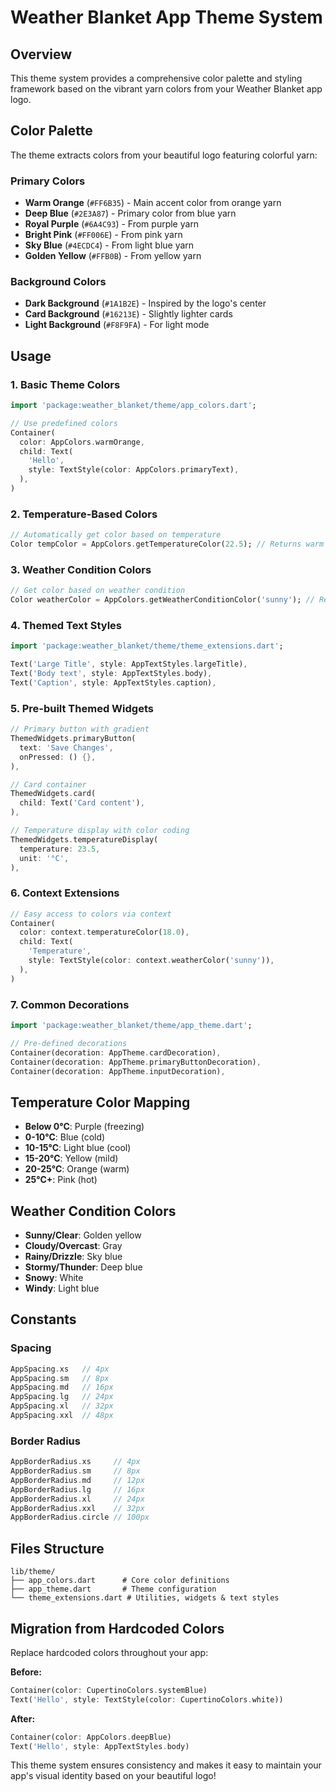 # Weather Blanket App Theme System

## Overview
This theme system provides a comprehensive color palette and styling framework based on the vibrant yarn colors from your Weather Blanket app logo.

## Color Palette
The theme extracts colors from your beautiful logo featuring colorful yarn:

### Primary Colors
- **Warm Orange** (`#FF6B35`) - Main accent color from orange yarn
- **Deep Blue** (`#2E3A87`) - Primary color from blue yarn
- **Royal Purple** (`#6A4C93`) - From purple yarn
- **Bright Pink** (`#FF006E`) - From pink yarn
- **Sky Blue** (`#4ECDC4`) - From light blue yarn
- **Golden Yellow** (`#FFB0B`) - From yellow yarn

### Background Colors
- **Dark Background** (`#1A1B2E`) - Inspired by the logo's center
- **Card Background** (`#16213E`) - Slightly lighter cards
- **Light Background** (`#F8F9FA`) - For light mode

## Usage

### 1. Basic Theme Colors
```dart
import 'package:weather_blanket/theme/app_colors.dart';

// Use predefined colors
Container(
  color: AppColors.warmOrange,
  child: Text(
    'Hello',
    style: TextStyle(color: AppColors.primaryText),
  ),
)
```

### 2. Temperature-Based Colors
```dart
// Automatically get color based on temperature
Color tempColor = AppColors.getTemperatureColor(22.5); // Returns warm orange
```

### 3. Weather Condition Colors
```dart
// Get color based on weather condition
Color weatherColor = AppColors.getWeatherConditionColor('sunny'); // Returns golden yellow
```

### 4. Themed Text Styles
```dart
import 'package:weather_blanket/theme/theme_extensions.dart';

Text('Large Title', style: AppTextStyles.largeTitle),
Text('Body text', style: AppTextStyles.body),
Text('Caption', style: AppTextStyles.caption),
```

### 5. Pre-built Themed Widgets
```dart
// Primary button with gradient
ThemedWidgets.primaryButton(
  text: 'Save Changes',
  onPressed: () {},
),

// Card container
ThemedWidgets.card(
  child: Text('Card content'),
),

// Temperature display with color coding
ThemedWidgets.temperatureDisplay(
  temperature: 23.5,
  unit: '°C',
),
```

### 6. Context Extensions
```dart
// Easy access to colors via context
Container(
  color: context.temperatureColor(18.0),
  child: Text(
    'Temperature',
    style: TextStyle(color: context.weatherColor('sunny')),
  ),
)
```

### 7. Common Decorations
```dart
import 'package:weather_blanket/theme/app_theme.dart';

// Pre-defined decorations
Container(decoration: AppTheme.cardDecoration),
Container(decoration: AppTheme.primaryButtonDecoration),
Container(decoration: AppTheme.inputDecoration),
```

## Temperature Color Mapping
- **Below 0°C**: Purple (freezing)
- **0-10°C**: Blue (cold)
- **10-15°C**: Light blue (cool)
- **15-20°C**: Yellow (mild)
- **20-25°C**: Orange (warm)
- **25°C+**: Pink (hot)

## Weather Condition Colors
- **Sunny/Clear**: Golden yellow
- **Cloudy/Overcast**: Gray
- **Rainy/Drizzle**: Sky blue
- **Stormy/Thunder**: Deep blue
- **Snowy**: White
- **Windy**: Light blue

## Constants
### Spacing
```dart
AppSpacing.xs   // 4px
AppSpacing.sm   // 8px
AppSpacing.md   // 16px
AppSpacing.lg   // 24px
AppSpacing.xl   // 32px
AppSpacing.xxl  // 48px
```

### Border Radius
```dart
AppBorderRadius.xs     // 4px
AppBorderRadius.sm     // 8px
AppBorderRadius.md     // 12px
AppBorderRadius.lg     // 16px
AppBorderRadius.xl     // 24px
AppBorderRadius.xxl    // 32px
AppBorderRadius.circle // 100px
```

## Files Structure
```
lib/theme/
├── app_colors.dart      # Core color definitions
├── app_theme.dart       # Theme configuration
└── theme_extensions.dart # Utilities, widgets & text styles
```

## Migration from Hardcoded Colors
Replace hardcoded colors throughout your app:

**Before:**
```dart
Container(color: CupertinoColors.systemBlue)
Text('Hello', style: TextStyle(color: CupertinoColors.white))
```

**After:**
```dart
Container(color: AppColors.deepBlue)
Text('Hello', style: AppTextStyles.body)
```

This theme system ensures consistency and makes it easy to maintain your app's visual identity based on your beautiful logo!
